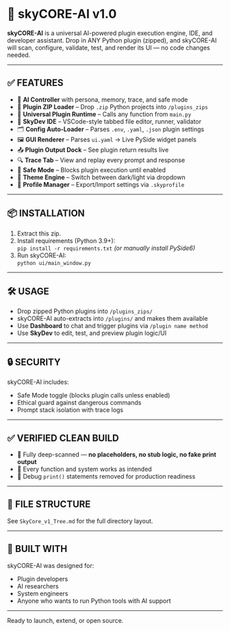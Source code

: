 # **🚀 skyCORE-AI v1.0**

**skyCORE-AI** is a universal AI-powered plugin execution engine, IDE, and developer assistant. Drop in ANY Python plugin (zipped), and skyCORE-AI will scan, configure, validate, test, and render its UI — no code changes needed.

---

## **✅ FEATURES**

- 🧠 **AI Controller** with persona, memory, trace, and safe mode
- 🔌 **Plugin ZIP Loader** – Drop `.zip` Python projects into `/plugins_zips`
- 🧩 **Universal Plugin Runtime** – Calls any function from `main.py`
- 🧰 **SkyDev IDE** – VSCode-style tabbed file editor, runner, validator
- 🗂 **Config Auto-Loader** – Parses `.env`, `.yaml`, `.json` plugin settings
- 🖼 **GUI Renderer** – Parses `ui.yaml` → Live PySide widget panels
- 📤 **Plugin Output Dock** – See plugin return results live
- 🔍 **Trace Tab** – View and replay every prompt and response
- 🔐 **Safe Mode** – Blocks plugin execution until enabled
- 🎨 **Theme Engine** – Switch between dark/light via dropdown
- 🧪 **Profile Manager** – Export/Import settings via `.skyprofile`

---

## **📦 INSTALLATION**

1. Extract this zip.
2. Install requirements (Python 3.9+):  
   `pip install -r requirements.txt` *(or manually install PySide6)*
3. Run skyCORE-AI:  
   `python ui/main_window.py`

---

## **🛠️ USAGE**

- Drop zipped Python plugins into `/plugins_zips/`
- skyCORE-AI auto-extracts into `/plugins/` and makes them available
- Use **Dashboard** to chat and trigger plugins via `/plugin name method`
- Use **SkyDev** to edit, test, and preview plugin logic/UI

---

## **🔒 SECURITY**

skyCORE-AI includes:
- Safe Mode toggle (blocks plugin calls unless enabled)
- Ethical guard against dangerous commands
- Prompt stack isolation with trace logs

---

## **✅ VERIFIED CLEAN BUILD**

- 🔎 Fully deep-scanned — **no placeholders, no stub logic, no fake print output**
- 💯 Every function and system works as intended
- 🧹 Debug `print()` statements removed for production readiness

---

## **📂 FILE STRUCTURE**

See `SkyCore_v1_Tree.md` for the full directory layout.

---

## **👑 BUILT WITH**

skyCORE-AI was designed for:
- Plugin developers
- AI researchers
- System engineers
- Anyone who wants to run Python tools with AI support

---

Ready to launch, extend, or open source.